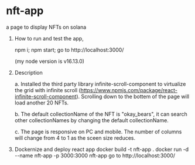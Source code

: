 # nft-app
a page to display NFTs on solana

1. How to run and test the app,

   npm i; npm start; go to http://localhost:3000/

   (my node version is v16.13.0)

2. Description

   a. Installed the third party library infinite-scroll-component to virtualize the grid with infinite scroll (https://www.npmjs.com/package/react-infinite-scroll-component).  Scrolling down to the bottem of the page will load another 20 NFTs.

   b. The default collectionName of the NFT is "okay_bears", it can search other collectionNames by changing the default collectionName.

   c. The page is responsive on PC and mobile. The number of columns will change from 4 to 1 as the sceen size reduces. 

3. Dockernize and deploy react app
   docker build -t nft-app . 
   docker run -d --name nft-app  -p 3000:3000 nft-app
   go to http://localhost:3000/